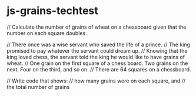 # js-grains-techtest

// Calculate the number of grains of wheat on a chessboard given that the number on each square doubles.

// There once was a wise servant who saved the life of a prince. 
// The king promised to pay whatever the servant could dream up. 
// Knowing that the king loved chess, the servant told the king he would like to have grains of wheat. 
// One grain on the first square of a chess board. Two grains on the next. Four on the third, and so on.
// There are 64 squares on a chessboard.

// Write code that shows:
// how many grains were on each square, and
// the total number of grains
